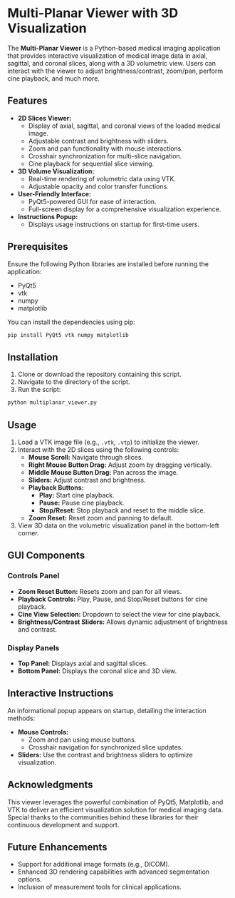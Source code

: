 # Multi-Planar Viewer with 3D Visualization

The **Multi-Planar Viewer** is a Python-based medical imaging application that provides interactive visualization of medical image data in axial, sagittal, and coronal slices, along with a 3D volumetric view. Users can interact with the viewer to adjust brightness/contrast, zoom/pan, perform cine playback, and much more.

## Features

- **2D Slices Viewer:**
  - Display of axial, sagittal, and coronal views of the loaded medical image.
  - Adjustable contrast and brightness with sliders.
  - Zoom and pan functionality with mouse interactions.
  - Crosshair synchronization for multi-slice navigation.
  - Cine playback for sequential slice viewing.
- **3D Volume Visualization:**
  - Real-time rendering of volumetric data using VTK.
  - Adjustable opacity and color transfer functions.
- **User-Friendly Interface:**
  - PyQt5-powered GUI for ease of interaction.
  - Full-screen display for a comprehensive visualization experience.
- **Instructions Popup:**
  - Displays usage instructions on startup for first-time users.

## Prerequisites

Ensure the following Python libraries are installed before running the application:

- PyQt5
- vtk
- numpy
- matplotlib

You can install the dependencies using pip:
```bash
pip install PyQt5 vtk numpy matplotlib
```

## Installation

1. Clone or download the repository containing this script.
2. Navigate to the directory of the script.
3. Run the script:
```bash
python multiplanar_viewer.py
```

## Usage

1. Load a VTK image file (e.g., `.vtk`, `.vtp`) to initialize the viewer.
2. Interact with the 2D slices using the following controls:
   - **Mouse Scroll:** Navigate through slices.
   - **Right Mouse Button Drag:** Adjust zoom by dragging vertically.
   - **Middle Mouse Button Drag:** Pan across the image.
   - **Sliders:** Adjust contrast and brightness.
   - **Playback Buttons:**
     - **Play:** Start cine playback.
     - **Pause:** Pause cine playback.
     - **Stop/Reset:** Stop playback and reset to the middle slice.
   - **Zoom Reset:** Reset zoom and panning to default.
3. View 3D data on the volumetric visualization panel in the bottom-left corner.

## GUI Components

### Controls Panel
- **Zoom Reset Button:** Resets zoom and pan for all views.
- **Playback Controls:** Play, Pause, and Stop/Reset buttons for cine playback.
- **Cine View Selection:** Dropdown to select the view for cine playback.
- **Brightness/Contrast Sliders:** Allows dynamic adjustment of brightness and contrast.

### Display Panels
- **Top Panel:** Displays axial and sagittal slices.
- **Bottom Panel:** Displays the coronal slice and 3D view.

## Interactive Instructions

An informational popup appears on startup, detailing the interaction methods:

- **Mouse Controls:**
  - Zoom and pan using mouse buttons.
  - Crosshair navigation for synchronized slice updates.
- **Sliders:** Use the contrast and brightness sliders to optimize visualization.

## Acknowledgments

This viewer leverages the powerful combination of PyQt5, Matplotlib, and VTK to deliver an efficient visualization solution for medical imaging data. Special thanks to the communities behind these libraries for their continuous development and support.

## Future Enhancements

- Support for additional image formats (e.g., DICOM).
- Enhanced 3D rendering capabilities with advanced segmentation options.
- Inclusion of measurement tools for clinical applications.


